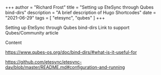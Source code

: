 +++
author = "Richard Frost"
title = "Setting up EteSync through Qubes bind-dirs"
description = "A brief description of Hugo Shortcodes"
date = "2021-06-29"
tags = [
    "etesync",
	"qubes"
]
+++

Setting up EteSync through Qubes bind-dirs
Link to support Qubes/Community article

<!--more-->

Content

https://www.qubes-os.org/doc/bind-dirs/#what-is-it-useful-for

https://github.com/etesync/etesync-dav/blob/master/README.md#configuration-and-running